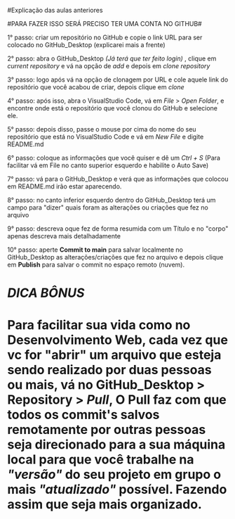 #Explicação das aulas anteriores

#PARA FAZER ISSO SERÁ PRECISO TER UMA CONTA NO GITHUB#

1° passo: criar um repositório no GitHub e copie o link URL para ser colocado no GitHub_Desktop (explicarei mais a frente)

2° passo: abra o GitHub_Desktop *(Já terá que ter feito login)* , clique em *current repository* e vá na opção de *add* e depois em *clone repository*

3° passo: logo após vá na opção de clonagem por URL e cole aquele link do repositório que você acabou de criar, depois clique em *clone*

4° passo: após isso, abra o VisualStudio Code, vá em *File* > *Open Folder*, e encontre onde está o repositório que você clonou do GitHub e selecione ele.

5° passo: depois disso, passe o mouse por cima do nome do seu repositório que está no VisualStudio Code e vá em *New File* e digite README.md

6° passo: coloque as informações que você quiser e dê um *Ctrl + S* (Para facilitar vá em File no canto superior esquerdo e habilite o Auto Save)

7° passo: vá para o GitHub_Desktop e verá que as informações que colocou em README.md irão estar aparecendo.

8° passo: no canto inferior esquerdo dentro do GitHub_Desktop terá um campo para "dizer" quais foram as alterações ou criações que fez no arquivo

9° passo: descreva oque fez de forma resumida com um Título e no "corpo" apenas descreva mais detalhadamente

10° passo: aperte **Commit to main** para salvar localmente no GitHub_Desktop as alterações/criações que fez no arquivo e depois clique em **Publish** para salvar o commit no espaço remoto (nuvem).

# ***DICA BÔNUS*** #

# Para facilitar sua vida como no Desenvolvimento Web, cada vez que vc for "abrir" um arquivo que esteja sendo realizado por duas pessoas ou mais, vá no GitHub_Desktop > Repository > *Pull*, O Pull faz com que todos os commit's salvos remotamente por outras pessoas seja direcionado para a sua máquina local para que você trabalhe na _"versão"_ do seu projeto em grupo o mais _"atualizado"_ possível. Fazendo assim que seja mais organizado.
